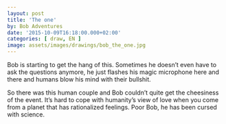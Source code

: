 ```yaml
---
layout: post
title: 'The one'
by: Bob Adventures
date: '2015-10-09T16:18:00.000+02:00'
categories: [ draw, EN ]
image: assets/images/drawings/bob_the_one.jpg
---
```


Bob is starting to get the hang of this. Sometimes he doesn’t even have to ask the questions anymore, he just flashes his magic microphone here and there and humans blow his mind with their bullshit. 

So there was this human couple and Bob couldn’t quite get the cheesiness of the event. It’s hard to cope with humanity’s view of love when you come from a planet that has rationalized feelings. Poor Bob, he has been cursed with science.
